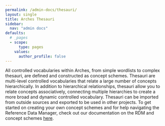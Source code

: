 ```yaml
---
permalink: /admin-docs/thesauri/
layout: single
title: Arches Thesauri
sidebar:
  nav: "admin docs"
defaults:
  # _pages
  - scope:
      type: pages
    values:
      author_profile: false
---
```

All controlled vocabularies within Arches, from simple wordlists to complex thesauri, are defined and constructed as concept schemes. Thesauri are multi-level controlled vocabularies that relate a large number of concepts hierarchically. In addition to hierarchical relationships, thesauri allow you to relate concepts associatively, connecting multiple hierarchies to create a more broad and dynamic controlled vocabulary. Thesauri can be imported from outside sources and exported to be used in other projects. To get started on creating your own concept schemes and for help navigating the Reference Data Manager, check out our documentation on the RDM and concept schemes [here](https://arches.readthedocs.io/en/stable/rdm/).
